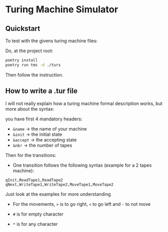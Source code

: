 # Turing Machine Simulator
## Quickstart

To test with the givens turing machine files:

Do, at the project root:
```bash
poetry install
poetry run tms -d ./turs
```

Then follow the instruction.

## How to write a .tur file

I will not really explain how a turing machine formal description works, but more about the syntax:

you have first 4 mandatory headers:
- `&name` -> the name of your machine
- `&init` -> the initial state
- `&accept` -> the accepting state
- `&nbr` -> the number of tapes

Then for the transitions:

- One transition follows the following syntax (example for a 2 tapes machine):
```
qInit,ReadTape1,ReadTape2
qNext,WriteTape1,WriteTape2,MoveTape1,MoveTape2
```
Just look at the examples for more understanding

- For the movements, `>` is to go right, `<` to go left and `-` to not move

- `#` is for empty character

- `*` is for any character